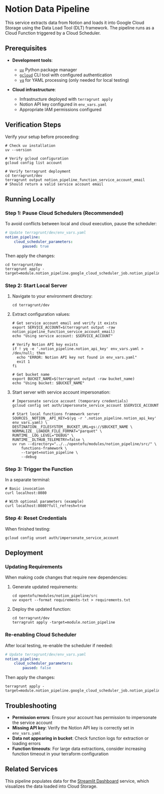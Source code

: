 # Notion Data Pipeline

This service extracts data from Notion and loads it into Google Cloud Storage using the Data Load Tool (DLT) framework. The pipeline runs as a Cloud Function triggered by a Cloud Scheduler.

## Prerequisites

- **Development tools**:
  - [`uv`](https://github.com/astral-sh/uv?tab=readme-ov-file#installation) Python package manager
  - [`gcloud`](https://cloud.google.com/sdk/docs/install) CLI tool with configured authentication
  - [`yq`](https://github.com/mikefarah/yq#install) for YAML processing (only needed for local testing)

- **Cloud infrastructure**:
  - Infrastructure deployed with `terragrunt apply`
  - Notion API key configured in `env_vars.yaml`
  - Appropriate IAM permissions configured

## Verification Steps

Verify your setup before proceeding:

```shell
# Check uv installation
uv --version

# Verify gcloud configuration
gcloud config list account

# Verify terragrunt deployment
cd terragrunt/dev
terragrunt output notion_pipeline_function_service_account_email
# Should return a valid service account email
```

## Running Locally

### Step 1: Pause Cloud Schedulers (Recommended)

To avoid conflicts between local and cloud execution, pause the scheduler:

```yaml
# Update terragrunt/dev/env_vars.yaml
notion_pipeline:
    cloud_scheduler_parameters:
        paused: true
```

Then apply the changes:

```shell
cd terragrunt/dev
terragrunt apply -target=module.notion_pipeline.google_cloud_scheduler_job.notion_pipeline
```

### Step 2: Start Local Server

1. Navigate to your environment directory:

   ```shell
   cd terragrunt/dev
   ```

2. Extract configuration values:

   ```shell
   # Get service account email and verify it exists
   export SERVICE_ACCOUNT=$(terragrunt output -raw notion_pipeline_function_service_account_email)
   echo "Using service account: $SERVICE_ACCOUNT"

   # Verify Notion API key exists
   if ! yq -e '.notion_pipeline.notion_api_key' env_vars.yaml > /dev/null; then
     echo "ERROR: Notion API key not found in env_vars.yaml"
     exit 1
   fi

   # Get bucket name
   export BUCKET_NAME=$(terragrunt output -raw bucket_name)
   echo "Using bucket: $BUCKET_NAME"
   ```

3. Start server with service account impersonation:

   ```shell
   # Impersonate service account (temporary credentials)
   gcloud config set auth/impersonate_service_account $SERVICE_ACCOUNT

   # Start local functions framework server
   SOURCES__NOTION__API_KEY=$(yq -r '.notion_pipeline.notion_api_key' env_vars.yaml) \
   DESTINATION__FILESYSTEM__BUCKET_URL=gs://$BUCKET_NAME \
   NORMALIZE__LOADER_FILE_FORMAT="parquet" \
   RUNTIME__LOG_LEVEL="DEBUG" \
   RUNTIME__DLTHUB_TELEMETRY=false \
   uv run --directory="../../opentofu/modules/notion_pipeline/src/" \
       functions-framework \
       --target=notion_pipeline \
       --debug
   ```

### Step 3: Trigger the Function

In a separate terminal:

```shell
# Basic invocation
curl localhost:8080

# With optional parameters (example)
curl localhost:8080?full_refresh=true
```

### Step 4: Reset Credentials

When finished testing:

```shell
gcloud config unset auth/impersonate_service_account
```

## Deployment

### Updating Requirements

When making code changes that require new dependencies:

1. Generate updated requirements:

   ```shell
   cd opentofu/modules/notion_pipeline/src
   uv export --format requirements-txt > requirements.txt
   ```

2. Deploy the updated function:

   ```shell
   cd terragrunt/dev
   terragrunt apply -target=module.notion_pipeline
   ```

### Re-enabling Cloud Scheduler

After local testing, re-enable the scheduler if needed:

```yaml
# Update terragrunt/dev/env_vars.yaml
notion_pipeline:
    cloud_scheduler_parameters:
        paused: false
```

Then apply the changes:

```shell
terragrunt apply -target=module.notion_pipeline.google_cloud_scheduler_job.notion_pipeline
```

## Troubleshooting

- **Permission errors**: Ensure your account has permission to impersonate the service account
- **Missing API key**: Verify the Notion API key is correctly set in `env_vars.yaml`
- **Data not appearing in bucket**: Check function logs for extraction or loading errors
- **Function timeouts**: For large data extractions, consider increasing function timeout in your terraform configuration

## Related Services

This pipeline populates data for the [Streamlit Dashboard](./opentofu/modules/streamlit/README.md) service, which visualizes the data loaded into Cloud Storage.
